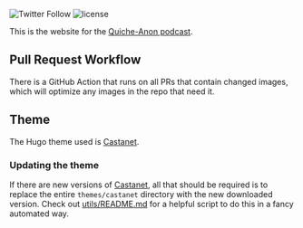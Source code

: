 ![Twitter Follow](https://img.shields.io/twitter/follow/quicheanon.svg?style=social&logo=twitter&label=Follow)
![license](https://img.shields.io/github/license/mashape/apistatus.svg)

This is the website for the [Quiche-Anon podcast](https://www.quiche-anon.com).

## Pull Request Workflow

There is a GitHub Action that runs on all PRs that contain changed images, which will optimize any images in the repo that need it.

## Theme

The Hugo theme used is [Castanet](https://www.github.com/mattstratton/castanet).

### Updating the theme

If there are new versions of [Castanet](https://www.github.com/mattstratton/castanet), all that should be required is to replace the entire `themes/castanet` directory with the new downloaded version. Check out [utils/README.md](https://github.com/mattstratton/quiche-anon/blob/master/utils/README.md) for a helpful script to do this in a fancy automated way.
